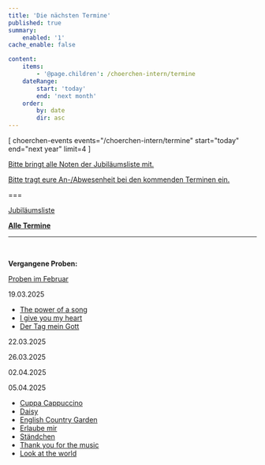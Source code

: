 ```yaml
---
title: 'Die nächsten Termine'
published: true
summary:
    enabled: '1'
cache_enable: false

content:
    items:
        - '@page.children': /choerchen-intern/termine
    dateRange:
        start: 'today'
        end: 'next month'
    order:
        by: date
        dir: asc
---
```


[ choerchen-events events="/choerchen-intern/termine" start="today" end="next year" limit=4 ]


[Bitte bringt alle Noten der <i class="fa fa-hand-o-right"></i> Jubiläumsliste <i class="fa fa-hand-o-left"></i> mit.](/choerchen-intern/choerchennoten/tag:Jubiläumskonzert%202025/query:Jubiläumskonzert%202025)

[Bitte tragt eure An-/Abwesenheit bei den kommenden <i class="fa fa-hand-o-right"></i> Terminen <i class="fa fa-hand-o-left"></i> ein.](/choerchen-intern/termine)


===

[<i class="fa fa-hand-o-right"></i> Jubiläumsliste <i class="fa fa-hand-o-left"></i>](/choerchen-intern/choerchennoten/tag:Jubiläumskonzert%202025/query:Jubiläumskonzert%202025)

[<i class="fa fa-hand-o-right"></i> <b>Alle Termine</b> <i class="fa fa-hand-o-left"></i>](/choerchen-intern/termine)

<hr>

&nbsp;

**Vergangene Proben:**

[<i class="fa fa-hand-o-right"></i> Proben im Februar](/choerchen-intern/choerchenneuigkeiten/februarproben2025)


19.03.2025

*  [<i class="fa fa-hand-o-right"></i> The power of a song](/choerchen-intern/choerchennoten/the_power_of_a_song)
*  [<i class="fa fa-hand-o-right"></i> I give you my heart](/choerchen-intern/choerchennoten/i-give-you-my-heart)
*  [<i class="fa fa-hand-o-right"></i> Der Tag mein Gott](/choerchen-intern/choerchennoten/der_tag_mein_gott_ist_nun_vergangen)


22.03.2025


26.03.2025


02.04.2025


05.04.2025

*  [<i class="fa fa-hand-o-right"></i> Cuppa Cappuccino](/choerchen-intern/choerchennoten/cuppa-cappucino)
*  [<i class="fa fa-hand-o-right"></i> Daisy](/choerchen-intern/choerchennoten/daisy)
*  [<i class="fa fa-hand-o-right"></i> English Country Garden](/choerchen-intern/choerchennoten/english_country_garden)
*  [<i class="fa fa-hand-o-right"></i> Erlaube mir](/choerchen-intern/choerchennoten/erlaube-mir)
*  [<i class="fa fa-hand-o-right"></i> Ständchen](/choerchen-intern/choerchennoten/staendchen)
*  [<i class="fa fa-hand-o-right"></i> Thank you for the music](/choerchen-intern/choerchennoten/thank_you_for_the_music)
*  [<i class="fa fa-hand-o-right"></i> Look at the world](/choerchen-intern/choerchennoten/look-at-the-world)

